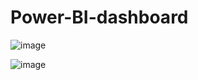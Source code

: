 # Power-BI-dashboard

![image](https://github.com/nguye2dc/Power-BI-dashboard/assets/119760189/5de8071d-bc12-4c93-8543-5859f4c54f57)


![image](https://github.com/nguye2dc/Power-BI-dashboard/assets/119760189/58dede14-340d-4791-ba57-5087e97e1f50)
